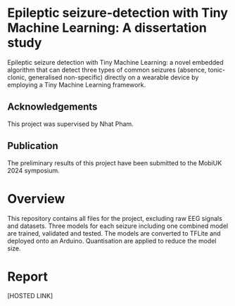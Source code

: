 # Epileptic seizure-detection with Tiny Machine Learning: A dissertation study
Epileptic seizure detection with Tiny Machine Learning: a novel embedded algorithm that can detect three types of common seizures (absence, tonic-clonic, generalised non-specific) directly on a wearable device by employing a Tiny Machine Learning framework.

## Acknowledgements

This project was supervised by Nhat Pham.

## Publication

The preliminary results of this project have been submitted to the MobiUK 2024 symposium.

# Overview

This repository contains all files for the project, excluding raw EEG signals and datasets. Three models for each seizure including one combined model are trained, validated and tested. The models are converted to TFLite and deployed onto an Arduino. Quantisation are applied to reduce the model size.

# Report

[HOSTED LINK]
